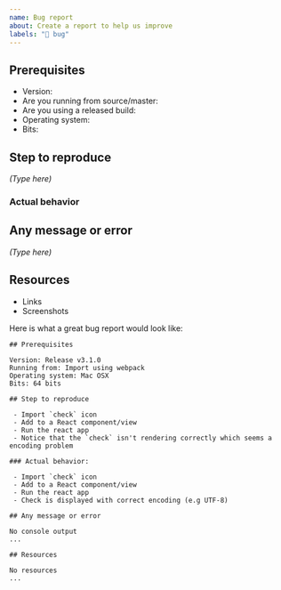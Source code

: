 ```yaml
---
name: Bug report
about: Create a report to help us improve
labels: "🐛 bug"
---
```


<!--
Before reporting an issue, please search to see if someone has filed a similar issue before. If there is already an open issue, please add a 👍 and/or leave a comment with additional information.
-->

## Prerequisites

* Version:
* Are you running from source/master:
* Are you using a released build:
* Operating system: 
* Bits:

## Step to reproduce

*(Type here)*

### Actual behavior

## Any message or error

*(Type here)*

## Resources

* Links
* Screenshots


Here is what a great bug report would look like:

```
## Prerequisites

Version: Release v3.1.0
Running from: Import using webpack
Operating system: Mac OSX
Bits: 64 bits

## Step to reproduce

 - Import `check` icon
 - Add to a React component/view
 - Run the react app
 - Notice that the `check` isn't rendering correctly which seems a encoding problem
 
### Actual behavior:

 - Import `check` icon
 - Add to a React component/view
 - Run the react app
 - Check is displayed with correct encoding (e.g UTF-8)

## Any message or error

No console output
...

## Resources

No resources
...
```
